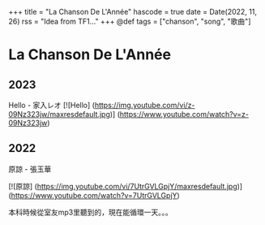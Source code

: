 +++
title = "La Chanson De L'Année"
hascode = true
date = Date(2022, 11, 26)
rss = "Idea from TF1..."
+++
@def tags = ["chanson", "song", "歌曲"]

# La Chanson De L'Année

## 2023

Hello - 家入レオ
[![Hello]
(https://img.youtube.com/vi/z-09Nz323jw/maxresdefault.jpg)]
(https://www.youtube.com/watch?v=z-09Nz323jw)

## 2022
原諒 - 張玉華

[![原諒]
(https://img.youtube.com/vi/7UtrGVLGpjY/maxresdefault.jpg)]
(https://www.youtube.com/watch?v=7UtrGVLGpjY)

本科時候從室友mp3里聽到的，現在能循環一天。。。
